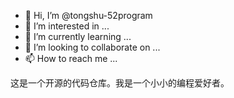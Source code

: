 - 👋 Hi, I’m @tongshu-52program
- 👀 I’m interested in ...
- 🌱 I’m currently learning ...
- 💞️ I’m looking to collaborate on ...
- 📫 How to reach me ...

<!---
tongshu-52program/tongshu-52program is a ✨ special ✨ repository because its `README.md` (this file) appears on your GitHub profile.
You can click the Preview link to take a look at your changes.
--->
这是一个开源的代码仓库。我是一个小小的编程爱好者。
